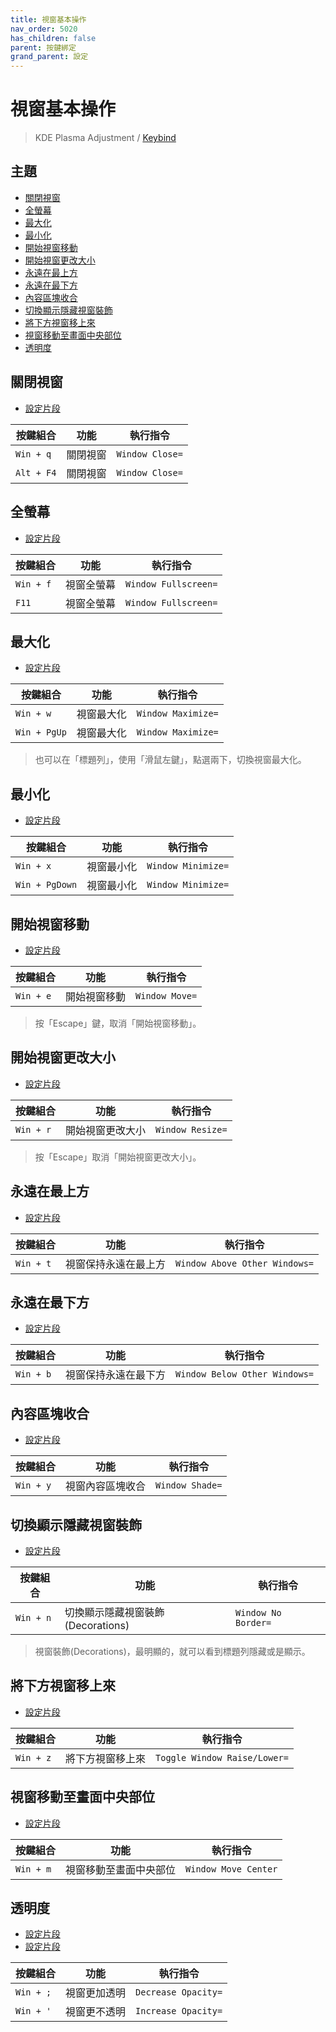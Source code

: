 ```yaml
---
title: 視窗基本操作
nav_order: 5020
has_children: false
parent: 按鍵綁定
grand_parent: 設定
---
```



# 視窗基本操作

> KDE Plasma Adjustment / [Keybind](https://github.com/samwhelp/fedora-kde-plasma-adjustment/tree/main/prototype/main/demo-config/keybind/demo-keybind-mode-dolphin)


## 主題

* [關閉視窗](#關閉視窗)
* [全螢幕](#全螢幕)
* [最大化](#最大化)
* [最小化](#最小化)
* [開始視窗移動](#開始視窗移動)
* [開始視窗更改大小](#開始視窗更改大小)
* [永遠在最上方](#永遠在最上方)
* [永遠在最下方](#永遠在最下方)
* [內容區塊收合](#內容區塊收合)
* [切換顯示隱藏視窗裝飾](#切換顯示隱藏視窗裝飾)
* [將下方視窗移上來](#將下方視窗移上來)
* [視窗移動至畫面中央部位](#視窗移動至畫面中央部位)
* [透明度](#透明度)


## 關閉視窗

* [設定片段](https://github.com/samwhelp/fedora-kde-plasma-adjustment/blob/main/prototype/main/kde-config/locale/en_us/Breeze-Dark/asset/overlay/etc/skel/.config/kglobalshortcutsrc#L127)

| 按鍵組合          | 功能     | 執行指令         |
| ----------------- | -------- | ---------------- |
| `Win + q`         | 關閉視窗 | `Window Close=` |
| `Alt + F4`         | 關閉視窗 | `Window Close=` |


## 全螢幕

* [設定片段](https://github.com/samwhelp/fedora-kde-plasma-adjustment/blob/main/prototype/main/kde-config/locale/en_us/Breeze-Dark/asset/overlay/etc/skel/.config/kglobalshortcutsrc#L128)

| 按鍵組合          | 功能     | 執行指令         |
| --------- | ---------- | ----------------------------- |
| `Win + f` | 視窗全螢幕 | `Window Fullscreen=` |
| `F11` | 視窗全螢幕 | `Window Fullscreen=` |


## 最大化

* [設定片段](https://github.com/samwhelp/fedora-kde-plasma-adjustment/blob/main/prototype/main/kde-config/locale/en_us/Breeze-Dark/asset/overlay/etc/skel/.config/kglobalshortcutsrc#L132)

| 按鍵組合          | 功能     | 執行指令         |
| --------- | ---------- | ----------------------------- |
| `Win + w` | 視窗最大化 | `Window Maximize=` |
| `Win + PgUp` | 視窗最大化 | `Window Maximize=` |

> 也可以在「標題列」，使用「滑鼠左鍵」，點選兩下，切換視窗最大化。


## 最小化

* [設定片段](https://github.com/samwhelp/fedora-kde-plasma-adjustment/blob/main/prototype/main/kde-config/locale/en_us/Breeze-Dark/asset/overlay/etc/skel/.config/kglobalshortcutsrc#L135)

| 按鍵組合          | 功能     | 執行指令         |
| --------- | ---------- | ----------------------------- |
| `Win + x` | 視窗最小化 | `Window Minimize=` |
| `Win + PgDown` | 視窗最小化 | `Window Minimize=` |


## 開始視窗移動

* [設定片段](https://github.com/samwhelp/fedora-kde-plasma-adjustment/blob/main/prototype/main/kde-config/locale/en_us/Breeze-Dark/asset/overlay/etc/skel/.config/kglobalshortcutsrc#L136)

| 按鍵組合          | 功能     | 執行指令         |
| --------- | ---------- | ----------------------------- |
| `Win + e` | 開始視窗移動 | `Window Move=` |

> 按「Escape」鍵，取消「開始視窗移動」。


## 開始視窗更改大小

* [設定片段](https://github.com/samwhelp/fedora-kde-plasma-adjustment/blob/main/prototype/main/kde-config/locale/en_us/Breeze-Dark/asset/overlay/etc/skel/.config/kglobalshortcutsrc#L158)

| 按鍵組合          | 功能     | 執行指令         |
| --------- | ---------- | ----------------------------- |
| `Win + r` | 開始視窗更改大小 | `Window Resize=` |

> 按「Escape」取消「開始視窗更改大小」。


## 永遠在最上方

* [設定片段](https://github.com/samwhelp/fedora-kde-plasma-adjustment/blob/main/prototype/main/kde-config/locale/en_us/Breeze-Dark/asset/overlay/etc/skel/.config/kglobalshortcutsrc#L125)

| 按鍵組合          | 功能     | 執行指令         |
| --------- | ---------- | ----------------------------- |
| `Win + t` | 視窗保持永遠在最上方 | `Window Above Other Windows=` |


## 永遠在最下方

* [設定片段](https://github.com/samwhelp/fedora-kde-plasma-adjustment/blob/main/prototype/main/kde-config/locale/en_us/Breeze-Dark/asset/overlay/etc/skel/.config/kglobalshortcutsrc#L126)

| 按鍵組合          | 功能     | 執行指令         |
| --------- | ---------- | ----------------------------- |
| `Win + b` | 視窗保持永遠在最下方 | `Window Below Other Windows=` |


## 內容區塊收合

* [設定片段](https://github.com/samwhelp/fedora-kde-plasma-adjustment/blob/main/prototype/main/kde-config/locale/en_us/Breeze-Dark/asset/overlay/etc/skel/.config/kglobalshortcutsrc#L159)

| 按鍵組合          | 功能     | 執行指令         |
| --------- | ---------- | ----------------------------- |
| `Win + y` | 視窗內容區塊收合 | `Window Shade=` |


## 切換顯示隱藏視窗裝飾

* [設定片段](https://github.com/samwhelp/fedora-kde-plasma-adjustment/blob/main/prototype/main/kde-config/locale/en_us/Breeze-Dark/asset/overlay/etc/skel/.config/kglobalshortcutsrc#L138)

| 按鍵組合          | 功能     | 執行指令         |
| --------- | ---------- | ----------------------------- |
| `Win + n` | 切換顯示隱藏視窗裝飾(Decorations) | `Window No Border=` |

> 視窗裝飾(Decorations)，最明顯的，就可以看到標題列隱藏或是顯示。


## 將下方視窗移上來

* [設定片段](https://github.com/samwhelp/fedora-kde-plasma-adjustment/blob/main/prototype/main/kde-config/locale/en_us/Breeze-Dark/asset/overlay/etc/skel/.config/kglobalshortcutsrc#L112)

| 按鍵組合          | 功能     | 執行指令         |
| --------- | ---------- | ----------------------------- |
| `Win + z` | 將下方視窗移上來 | `Toggle Window Raise/Lower=` |


## 視窗移動至畫面中央部位

* [設定片段](https://github.com/samwhelp/fedora-kde-plasma-adjustment/blob/main/prototype/main/kde-config/locale/en_us/Breeze-Dark/asset/overlay/etc/skel/.config/kglobalshortcutsrc#L137)

| 按鍵組合          | 功能     | 執行指令         |
| --------- | ---------- | ----------------------------- |
| `Win + m` | 視窗移動至畫面中央部位 | `Window Move Center` |


## 透明度


* [設定片段](https://github.com/samwhelp/fedora-kde-plasma-adjustment/blob/main/prototype/main/kde-config/locale/en_us/Breeze-Dark/asset/overlay/etc/skel/.config/kglobalshortcutsrc#L53)
* [設定片段](https://github.com/samwhelp/fedora-kde-plasma-adjustment/blob/main/prototype/main/kde-config/locale/en_us/Breeze-Dark/asset/overlay/etc/skel/.config/kglobalshortcutsrc#L57)

| 按鍵組合          | 功能     | 執行指令         |
| --------- | ---------- | ----------------------------- |
| `Win + ;` | 視窗更加透明 | `Decrease Opacity=` |
| `Win + '` | 視窗更不透明 | `Increase Opacity=` |
